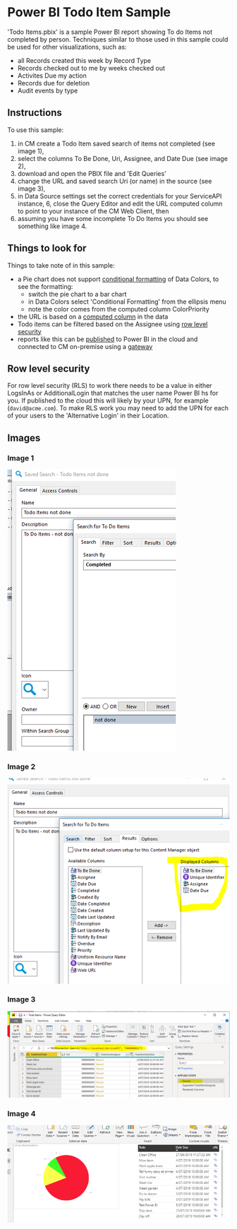 # Power BI Todo Item Sample
'Todo Items.pbix' is a sample Power BI report showing To do Items not completed by person.  Techniques similar to those used in this sample could be used for other visualizations, such as:
 * all Records created this week by Record Type
 * Records checked out to me by weeks checked out
 * Activites Due my action
 * Records due for deletion
 * Audit events by type

## Instructions
To use this sample:
 1. in CM create a Todo Item saved search of items not completed (see image 1),
 2. select the columns To Be Done, Uri, Assignee, and Date Due (see image 2),
 3. download and open the PBIX file and 'Edit Queries'
 4. change the URL and saved search Uri (or name) in the source (see image 3), 
 5. in Data Source settings set the correct credentials for your ServiceAPI instance,
 6, close the Query Editor and edit the URL computed column to point to your instance of the CM Web Client, then
 7. assuming you have some incomplete To Do Items you should see something like image 4.
 
## Things to look for
Things to take note of in this sample:
 * a Pie chart does not support [conditional formatting](https://docs.microsoft.com/en-us/power-bi/visuals/service-tips-and-tricks-for-color-formatting) of Data Colors, to see the formatting:
     * switch the pie chart to a bar chart
	 * in Data Colors select 'Conditional Formatting' from the ellipsis menu
	 * note the color comes from the computed column ColorPriority
 * the URL is based on a [computed column](https://docs.microsoft.com/en-us/power-bi/power-bi-hyperlinks-in-tables) in the data	 
 * Todo items can be filtered based on the Assignee using [row level security](https://docs.microsoft.com/en-us/power-bi/service-admin-rls)
 * reports like this can be [published](https://docs.microsoft.com/en-us/power-bi/desktop-upload-desktop-files) to Power BI in the cloud and connected to CM on-premise using a [gateway](https://docs.microsoft.com/en-us/power-bi/service-gateway-onprem)
 
## Row level security
For row level security (RLS) to work there needs to be a value in either LogsInAs or AdditionalLogin that matches the user name Power BI hs for you.  If published to the cloud this will likely by your UPN, for example (```david@acme.com```).  To make RLS work you may need to add the UPN for each of your users to the 'Alternative Login' in their Location.
 
## Images

### Image 1
![Saved Search](ss_query.PNG)

### Image 2
![Saved Search Columns](ss_columns.PNG)

### Image 3
![Source](source.PNG)

### Image 4
![Visualization](vis.PNG)
